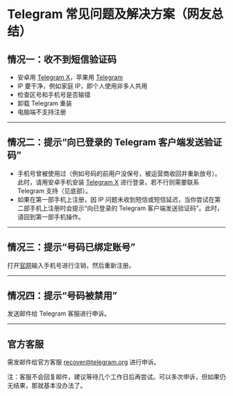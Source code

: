 # Telegram 常见问题及解决方案（网友总结）

## 情况一：收不到短信验证码

- 安卓用 [Telegram X](https://play.google.com/store/apps/details?id=org.thunderdog.challegram)，苹果用 [Telegram](https://apps.apple.com/us/app/telegram-messenger/id686449807)
- IP 要干净，例如家庭 IP，即个人使用非多人共用
- 检查区号和手机号是否输错
- 卸载 Telegram 重装
- 电脑端不支持注册

---

## 情况二：提示“向已登录的 Telegram 客户端发送验证码”

- 手机号曾被使用过（例如号码的前用户没保号，被运营商收回并重新放号）。此时，请用安卓手机安装 [Telegram X](https://play.google.com/store/apps/details?id=org.thunderdog.challegram) 进行登录，若不行则需要联系 Telegram 支持（见底部）。
- 如果在第一部手机上注册，因 IP 问题未收到短信或短信延迟，当你尝试在第二部手机上注册时会提示“向已登录的 Telegram 客户端发送验证码”。此时，请回到第一部手机操作。

---

## 情况三：提示“号码已绑定账号”

打开[官网](https://my.telegram.org/auth?to=delete)输入手机号进行注销，然后重新注册。

---

## 情况四：提示“号码被禁用”

发送邮件给 Telegram 客服进行申诉。

---

## 官方客服

需发邮件给官方客服 recover@telegram.org 进行申诉。

注：客服不会回复邮件，建议等待几个工作日后再尝试。可以多次申诉，但如果仍无结果，那就基本没办法了。
